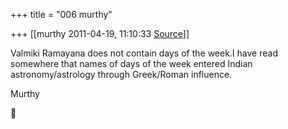 +++
title = "006 murthy"

+++
[[murthy	2011-04-19, 11:10:33 [Source](https://groups.google.com/g/samskrita/c/Byb5vBi_LQk)]]



Valmiki Ramayana does not contain days of the week.I have read somewhere that names of days of the week entered Indian astronomy/astrology through Greek/Roman influence.

Murthy



